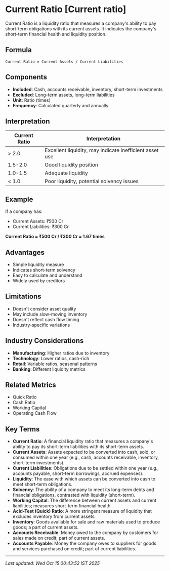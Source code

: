 # Current Ratio [Current ratio]


Current Ratio is a liquidity ratio that measures a company's ability to pay short-term obligations with its current assets. It indicates the company's short-term financial health and liquidity position.

## Formula
```text
Current Ratio = Current Assets / Current Liabilities
```

## Components
- **Included**: Cash, accounts receivable, inventory, short-term investments
- **Excluded**: Long-term assets, long-term liabilities
- **Unit**: Ratio (times)
- **Frequency**: Calculated quarterly and annually

## Interpretation
| Current Ratio | Interpretation |
|---------------|----------------|
| > 2.0 | Excellent liquidity, may indicate inefficient asset use |
| 1.5-2.0 | Good liquidity position |
| 1.0-1.5 | Adequate liquidity |
| < 1.0 | Poor liquidity, potential solvency issues |

## Example
If a company has:
- Current Assets: ₹500 Cr
- Current Liabilities: ₹300 Cr

**Current Ratio = ₹500 Cr / ₹300 Cr = 1.67 times**

## Advantages
- Simple liquidity measure
- Indicates short-term solvency
- Easy to calculate and understand
- Widely used by creditors

## Limitations
- Doesn't consider asset quality
- May include slow-moving inventory
- Doesn't reflect cash flow timing
- Industry-specific variations

## Industry Considerations
- **Manufacturing**: Higher ratios due to inventory
- **Technology**: Lower ratios, cash-rich
- **Retail**: Variable ratios, seasonal patterns
- **Banking**: Different liquidity metrics

## Related Metrics
- Quick Ratio
- Cash Ratio
- Working Capital
- Operating Cash Flow

## Key Terms
- **Current Ratio**: A financial liquidity ratio that measures a company's ability to pay its short-term liabilities with its short-term assets.
- **Current Assets**: Assets expected to be converted into cash, sold, or consumed within one year (e.g., cash, accounts receivable, inventory, short-term investments).
- **Current Liabilities**: Obligations due to be settled within one year (e.g., accounts payable, short-term borrowings, accrued expenses).
- **Liquidity**: The ease with which assets can be converted into cash to meet short-term obligations.
- **Solvency**: The ability of a company to meet its long-term debts and financial obligations, contrasted with liquidity (short-term).
- **Working Capital**: The difference between current assets and current liabilities; measures short-term financial health.
- **Acid-Test (Quick) Ratio**: A more stringent measure of liquidity that excludes inventory from current assets.
- **Inventory**: Goods available for sale and raw materials used to produce goods; a part of current assets.
- **Accounts Receivable**: Money owed to the company by customers for sales made on credit; part of current assets.
- **Accounts Payable**: Money the company owes to suppliers for goods and services purchased on credit; part of current liabilities.



---
*Last updated: Wed Oct 15 00:43:52 IST 2025*

